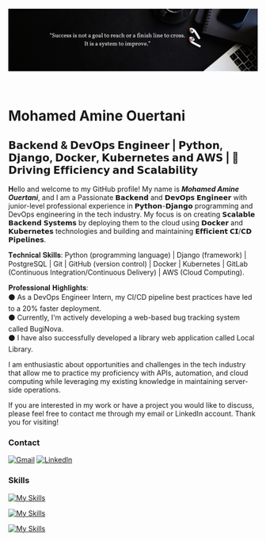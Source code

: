 ![Design and Development](https://github.com/Mohamed-Amine-Ouertani/Mohamed-Amine-Ouertani/blob/main/hello%20(1).png)

<br>

Mohamed Amine Ouertani
==============================================================================================================================================


𝗕𝗮𝗰𝗸𝗲𝗻𝗱 & 𝗗𝗲𝘃𝗢𝗽𝘀 𝗘𝗻𝗴𝗶𝗻𝗲𝗲𝗿 | 𝗣𝘆𝘁𝗵𝗼𝗻, 𝗗𝗷𝗮𝗻𝗴𝗼, 𝗗𝗼𝗰𝗸𝗲𝗿, 𝗞𝘂𝗯𝗲𝗿𝗻𝗲𝘁𝗲𝘀 𝗮𝗻𝗱 𝗔𝗪𝗦 | 🚀𝗗𝗿𝗶𝘃𝗶𝗻𝗴 𝗘𝗳𝗳𝗶𝗰𝗶𝗲𝗻𝗰𝘆 𝗮𝗻𝗱 𝗦𝗰𝗮𝗹𝗮𝗯𝗶𝗹𝗶𝘁𝘆
-----------------------------------------------------------------------------------------------------------

<strong>H</strong>ello and welcome to my GitHub profile! My name is <strong><em>Mohamed Amine Ouertani</em></strong>, and I am a Passionate 𝗕𝗮𝗰𝗸𝗲𝗻𝗱 and 𝗗𝗲𝘃𝗢𝗽𝘀 𝗘𝗻𝗴𝗶𝗻𝗲𝗲𝗿 with junior-level professional experience in 𝗣𝘆𝘁𝗵𝗼𝗻-𝗗𝗷𝗮𝗻𝗴𝗼 programming and DevOps engineering in the tech industry. My focus is on creating 𝗦𝗰𝗮𝗹𝗮𝗯𝗹𝗲 𝗕𝗮𝗰𝗸𝗲𝗻𝗱 𝗦𝘆𝘀𝘁𝗲𝗺𝘀 by deploying them to the cloud using 𝗗𝗼𝗰𝗸𝗲𝗿 and 𝗞𝘂𝗯𝗲𝗿𝗻𝗲𝘁𝗲𝘀 technologies and building and maintaining 𝗘𝗳𝗳𝗶𝗰𝗶𝗲𝗻𝘁 𝗖𝗜/𝗖𝗗 𝗣𝗶𝗽𝗲𝗹𝗶𝗻𝗲𝘀.

𝐓𝐞𝐜𝐡𝐧𝐢𝐜𝐚𝐥 𝐒𝐤𝐢𝐥𝐥𝐬: Python (programming language) | Django (framework) | PostgreSQL | Git | GitHub (version control) | Docker | Kubernetes | GitLab (Continuous Integration/Continuous Delivery) | AWS (Cloud Computing).

𝐏𝐫𝐨𝐟𝐞𝐬𝐬𝐢𝐨𝐧𝐚𝐥 𝐇𝐢𝐠𝐡𝐥𝐢𝐠𝐡𝐭𝐬:<br>
⚫ As a DevOps Engineer Intern, my CI/CD pipeline best practices have led to a 20% faster deployment.<br>
⚫ Currently, I'm actively developing a web-based bug tracking system called BugiNova.<br>
⚫ I have also successfully developed a library web application called Local Library.<br>

I am enthusiastic about opportunities and challenges in the tech industry that allow me to practice my proficiency with APIs, automation, and cloud computing while leveraging my existing knowledge in maintaining server-side operations.

If you are interested in my work or have a project you would like to discuss, please feel free to contact me through my email or LinkedIn account.
Thank you for visiting!

### Contact

[![Gmail](https://img.shields.io/badge/Gmail-D14836?style=for-the-badge&logo=gmail&logoColor=white)](mailto:ouertani.m.amine@gmail.com)
[![LinkedIn](https://img.shields.io/badge/linkedin-%230077B5.svg?style=for-the-badge&logo=linkedin&logoColor=white)](https://www.linkedin.com/in/mohamed-ouerteni)

### Skills

[![My Skills](https://skillicons.dev/icons?i=py,django,postgres,redis&theme=dark)](https://skillicons.dev)

[![My Skills](https://skillicons.dev/icons?i=aws,kubernetes,docker&theme=dark)](https://skillicons.dev)

[![My Skills](https://skillicons.dev/icons?i=git,github,gitlab&theme=dark)](https://skillicons.dev)





